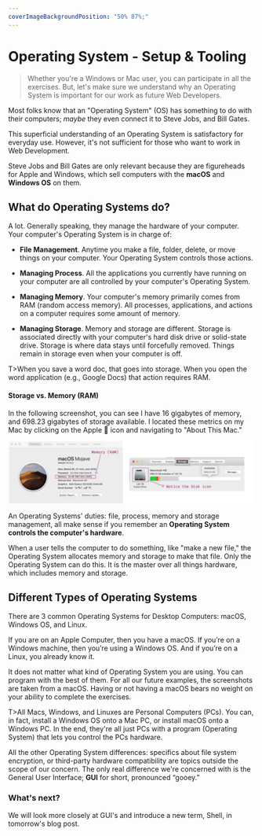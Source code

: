 ```yaml
---
coverImageBackgroundPosition: "50% 87%;"
---
```


# Operating System - Setup & Tooling

> Whether you're a Windows or Mac user, you can participate in all the exercises. But, let's make sure we understand why an Operating System is important for our work as future Web Developers.

Most folks know that an "Operating System" (OS) has something to do with their computers; _maybe_ they even connect it to Steve Jobs, and Bill Gates.

This superficial understanding of an Operating System is satisfactory for everyday use. However, it's not sufficient for those who want to work in Web Development.

Steve Jobs and Bill Gates are only relevant because they are figureheads for Apple and Windows, which sell computers with the **macOS** and **Windows OS** on them.

## What do Operating Systems do?

A lot. Generally speaking, they manage the hardware of your computer. Your computer's Operating System is in charge of:

- **File Management**. Anytime you make a file, folder, delete, or move things on your computer. Your Operating System controls those actions.

- **Managing Process**. All the applications you currently have running on your computer are all controlled by your computer's Operating System.

- **Managing Memory**. Your computer's memory primarily comes from RAM (random access memory). All processes, applications, and actions on a computer requires some amount of memory.

- **Managing Storage**. Memory and storage are different. Storage is associated directly with your computer's hard disk drive or solid-state drive. Storage is where data stays until forcefully removed. Things remain in storage even when your computer is off.

T>When you save a word doc, that goes into storage. When you open the word application (e.g., Google Docs) that action requires RAM.

#### Storage vs. Memory (RAM)

In the following screenshot, you can see I have 16 gigabytes of memory, and 698.23 gigabytes of storage available. I located these metrics on my Mac by clicking on the Apple 🍏 icon and navigating to "About This Mac."

![](public/assets/storage-memory.png)

An Operating Systems' duties: file, process, memory and storage management, all make sense if you remember an **Operating System controls the computer's hardware**.

When a user tells the computer to do something, like "make a new file," the Operating System allocates memory and storage to make that file. Only the Operating System can do this. It is the master over all things hardware, which includes memory and storage.

## Different Types of Operating Systems

There are 3 common Operating Systems for Desktop Computers: macOS, Windows OS, and Linux.

If you are on an Apple Computer, then you have a macOS. If you’re on a Windows machine, then you’re using a Windows OS. And if you’re on a Linux, you already know it.

It does not matter what kind of Operating System you are using. You can program with the best of them. For all our future examples, the screenshots are taken from a macOS. Having or not having a macOS bears no weight on your ability to complete the exercises.

T>All Macs, Windows, and Linuxes are Personal Computers (PCs). You can, in fact, install a Windows OS onto a Mac PC, or install macOS onto a Windows PC. In the end, they're all just PCs with a program (Operating System) that lets you control the PCs hardware.

All the other Operating System differences: specifics about file system encryption, or third-party hardware compatibility are topics outside the scope of our concern. The only real difference we're concerned with is the General User Interface; **GUI** for short, pronounced “gooey.”

### What's next?

We will look more closely at GUI's and introduce a new term, Shell, in tomorrow's blog post.
